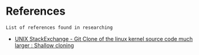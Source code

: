 # References

```
List of references found in researching
```

+ [UNIX StackExchange - Git Clone of the linux kernel source code much larger : Shallow cloning](https://unix.stackexchange.com/questions/338578/why-is-the-git-clone-of-the-linux-kernel-source-code-much-larger-than-the-extrac)
